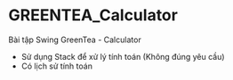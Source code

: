 # GREENTEA_Calculator
Bài tập Swing GreenTea - Calculator
  - Sử dụng Stack để xử lý tính toán (Không đúng yêu cầu)
  - Có lịch sử tính toán
